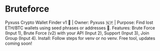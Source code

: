 # Bruteforce
Pyxuss Crypto Wallet Finder v1 🚀 | Owner: Pyxuss 🇳🇵 | Purpose: Find lost ETH/BTC wallets using seed phrases or addresses 🔑. Features: Brute Force (Input 1), Brute Force (v2) with your API (Input 2), Support (Input 3), Join Group (Input 4). Install: Follow steps for venv or no venv. Free tool, updates coming soon! 
